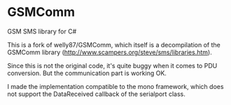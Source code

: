 # GSMComm
GSM SMS library for C#

This is a fork of welly87/GSMComm, which itself is a decompilation of the GSMComm library (http://www.scampers.org/steve/sms/libraries.htm).

Since this is not the original code, it's quite buggy when it comes to PDU conversion. But the communication part is working OK.

I made the implementation compatible to the mono framework, which does not support the DataReceived callback of the serialport class.
